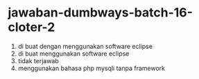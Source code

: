 # jawaban-dumbways-batch-16-cloter-2

1. di buat dengan menggunakan software eclipse
2. di buat menggunakan software eclipse
3. tidak terjawab
4. menggunakan bahasa php mysqli tanpa framework
